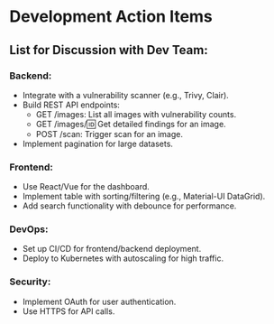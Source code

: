 # Development Action Items

## List for Discussion with Dev Team:

### Backend:
- Integrate with a vulnerability scanner (e.g., Trivy, Clair).
- Build REST API endpoints:
  - GET /images: List all images with vulnerability counts.
  - GET /images/:id: Get detailed findings for an image.
  - POST /scan: Trigger scan for an image.
- Implement pagination for large datasets.

### Frontend:
- Use React/Vue for the dashboard.
- Implement table with sorting/filtering (e.g., Material-UI DataGrid).
- Add search functionality with debounce for performance.

### DevOps:
- Set up CI/CD for frontend/backend deployment.
- Deploy to Kubernetes with autoscaling for high traffic.

### Security:
- Implement OAuth for user authentication.
- Use HTTPS for API calls.